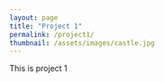 ```yaml
---
layout: page
title: "Project 1"
permalink: /project1/
thumbnail: /assets/images/castle.jpg
---
```


This is project 1
